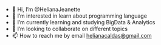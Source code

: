 - 👋 Hi, I’m @HelianaJeanette
- 👀 I’m interested in learn about programming language
- 🌱 I’m currently learning and studying BigData & Analytics
- 💞️ I’m looking to collaborate on different topics
- 📫 How to reach me by email helianacaldas@gmail.com

<!---
HelianaJeanette/HelianaJeanette is a ✨ special ✨ repository because its `README.md` (this file) appears on your GitHub profile.
You can click the Preview link to take a look at your changes.
--->
